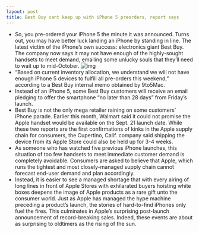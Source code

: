 ```yaml
---
layout: post
title: Best Buy cant keep up with iPhone 5 preorders, report says
---
```

* So, you pre-ordered your iPhone 5 the minute it was announced. Turns out, you may have better luck landing an iPhone by standing in line. The latest victim of the iPhone’s own success: electronics giant Best Buy. The company now says it may not have enough of the highly-sought handsets to meet demand, emailing some unlucky souls that they’ll need to wait up to mid-October.
![img](http://media.idownloadblog.com/wp-content/uploads/2012/09/iPhone-5-FedEx-dsitribution-center.jpg)
* “Based on current inventory allocation, we understand we will not have enough iPhone 5 devices to fulfill all pre-orders this weekend,” according to a Best Buy internal memo obtained by 9to5Mac.
* Instead of an iPhone 5, some Best Buy customers will receive an email pledging to offer the smartphone “no later than 28 days” from Friday’s launch.
* Best Buy is not the only mega retailer raining on some customers’ iPhone parade. Earlier this month, Walmart said it could not promise the Apple handset would be available on the Sept. 21 launch date. While these two reports are the first confirmations of kinks in the Apple supply chain for consumers, the Cupertino, Calif. company said shipping the device from its Apple Store could also be held up for 3-4 weeks.
* As someone who has watched five previous iPhone launches, this situation of too few handsets to meet immediate customer demand is completely avoidable. Consumers are asked to believe that Apple, which runs the tightest and most closely-managed supply chain cannot forecast end-user demand and plan accordingly.
* Instead, it is easier to see a managed shortage that with every airing of long lines in front of Apple Stores with exhilarated buyers hoisting white boxes deepens the image of Apple products as a rare gift unto the consumer world. Just as Apple has managed the hype machine preceding a product’s launch, the stories of hard-to-find iPhones only fuel the fires. This culminates in Apple’s surprising post-launch announcement of record-breaking sales. Indeed, these events are about as surprising to oldtimers as the rising of the sun.

